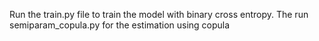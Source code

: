 Run the train.py file to train the model with binary cross entropy. The run semiparam_copula.py for the estimation using copula
